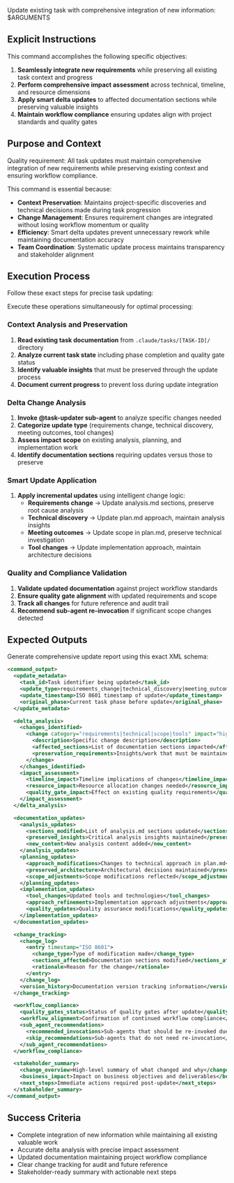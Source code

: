 Update existing task with comprehensive integration of new information: $ARGUMENTS

## Explicit Instructions

This command accomplishes the following specific objectives:

1. **Seamlessly integrate new requirements** while preserving all existing task context and progress
2. **Perform comprehensive impact assessment** across technical, timeline, and resource dimensions
3. **Apply smart delta updates** to affected documentation sections while preserving valuable insights
4. **Maintain workflow compliance** ensuring updates align with project standards and quality gates

## Purpose and Context

Quality requirement: All task updates must maintain comprehensive integration of new requirements while preserving existing context and ensuring workflow compliance.

This command is essential because:

- **Context Preservation**: Maintains project-specific discoveries and technical decisions made during task progression
- **Change Management**: Ensures requirement changes are integrated without losing workflow momentum or quality
- **Efficiency**: Smart delta updates prevent unnecessary rework while maintaining documentation accuracy
- **Team Coordination**: Systematic update process maintains transparency and stakeholder alignment

## Execution Process

Follow these exact steps for precise task updating:

Execute these operations simultaneously for optimal processing:

### Context Analysis and Preservation

1. **Read existing task documentation** from `.claude/tasks/[TASK-ID]/` directory
2. **Analyze current task state** including phase completion and quality gate status
3. **Identify valuable insights** that must be preserved through the update process
4. **Document current progress** to prevent loss during update integration

### Delta Change Analysis

1. **Invoke @task-updater sub-agent** to analyze specific changes needed
2. **Categorize update type** (requirements change, technical discovery, meeting outcomes, tool changes)
3. **Assess impact scope** on existing analysis, planning, and implementation work
4. **Identify documentation sections** requiring updates versus those to preserve

### Smart Update Application

1. **Apply incremental updates** using intelligent change logic:
   - **Requirements change** → Update analysis.md sections, preserve root cause analysis
   - **Technical discovery** → Update plan.md approach, maintain analysis insights
   - **Meeting outcomes** → Update scope in plan.md, preserve technical investigation
   - **Tool changes** → Update implementation approach, maintain architecture decisions

### Quality and Compliance Validation

1. **Validate updated documentation** against project workflow standards
2. **Ensure quality gate alignment** with updated requirements and scope
3. **Track all changes** for future reference and audit trail
4. **Recommend sub-agent re-invocation** if significant scope changes detected

## Expected Outputs

Generate comprehensive update report using this exact XML schema:

```xml
<command_output>
  <update_metadata>
    <task_id>Task identifier being updated</task_id>
    <update_type>requirements_change|technical_discovery|meeting_outcomes|tool_changes|scope_modification</update_type>
    <update_timestamp>ISO 8601 timestamp of update</update_timestamp>
    <original_phase>Current task phase before update</original_phase>
  </update_metadata>

  <delta_analysis>
    <changes_identified>
      <change category="requirements|technical|scope|tools" impact="high|medium|low">
        <description>Specific change description</description>
        <affected_sections>List of documentation sections impacted</affected_sections>
        <preservation_requirements>Insights/work that must be maintained</preservation_requirements>
      </change>
    </changes_identified>
    <impact_assessment>
      <timeline_impact>Timeline implications of changes</timeline_impact>
      <resource_impact>Resource allocation changes needed</resource_impact>
      <quality_gate_impact>Effect on existing quality requirements</quality_gate_impact>
    </impact_assessment>
  </delta_analysis>

  <documentation_updates>
    <analysis_updates>
      <sections_modified>List of analysis.md sections updated</sections_modified>
      <preserved_insights>Critical analysis insights maintained</preserved_insights>
      <new_content>New analysis content added</new_content>
    </analysis_updates>
    <planning_updates>
      <approach_modifications>Changes to technical approach in plan.md</approach_modifications>
      <preserved_architecture>Architectural decisions maintained</preserved_architecture>
      <scope_adjustments>Scope modifications reflected</scope_adjustments>
    </planning_updates>
    <implementation_updates>
      <tool_changes>Updated tools and technologies</tool_changes>
      <approach_refinements>Implementation approach adjustments</approach_refinements>
      <quality_updates>Quality assurance modifications</quality_updates>
    </implementation_updates>
  </documentation_updates>

  <change_tracking>
    <change_log>
      <entry timestamp="ISO 8601">
        <change_type>Type of modification made</change_type>
        <sections_affected>Documentation sections modified</sections_affected>
        <rationale>Reason for the change</rationale>
      </entry>
    </change_log>
    <version_history>Documentation version tracking information</version_history>
  </change_tracking>

  <workflow_compliance>
    <quality_gates_status>Status of quality gates after update</quality_gates_status>
    <workflow_alignment>Confirmation of continued workflow compliance</workflow_alignment>
    <sub_agent_recommendations>
      <recommended_invocations>Sub-agents that should be re-invoked due to changes</recommended_invocations>
      <skip_recommendations>Sub-agents that do not need re-invocation</skip_recommendations>
    </sub_agent_recommendations>
  </workflow_compliance>

  <stakeholder_summary>
    <change_overview>High-level summary of what changed and why</change_overview>
    <business_impact>Impact on business objectives and deliverables</business_impact>
    <next_steps>Immediate actions required post-update</next_steps>
  </stakeholder_summary>
</command_output>
```

## Success Criteria

- Complete integration of new information while maintaining all existing valuable work
- Accurate delta analysis with precise impact assessment
- Updated documentation maintaining project workflow compliance
- Clear change tracking for audit and future reference
- Stakeholder-ready summary with actionable next steps
